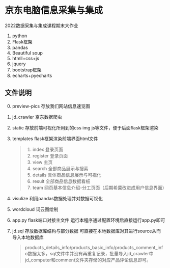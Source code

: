 # 京东电脑信息采集与集成
2022数据采集与集成课程期末大作业 
1. python
2. Flask框架
3. pandas
4. Beautiful soup
5. htmll+css+js
6. jquery
7. bootstrap框架 
8. echarts+pyecharts

## 文件说明
0. preview-pics 存放我们网站信息速览图

1. jd_crawler 京东数据爬虫

2. static 存放前端可视化所用到的css img js等文件，便于后面flask框架渲染

3. templates flask框架渲染前端界面html文件

    > 1. index 登录页面
    > 2. register 登录页面
    > 3. view 主页
    > 4. search 全部商品展示与搜索
    > 5. details 具体商品信息展示与可视化
    > 6. result 全部商品信息数据看板
    > 7. team 网页基本信息介绍-分工页面（后期希冀改进成用户信息界面）

4. visulize 利用pandas数据处理并对数据可视化

5. wordcloud 词云图绘制

6. app.py flask端口对接主文件 运行本程序通过配置环境后直接运行app.py即可

7. jd.sql 存放数据库结构与部分数据 可直接在本地数据库对其进行source从而导入本地数据库

    > products_details_info/products_basic_info/products_comment_info数据太多，sql文件中并没有再重复记录，批量导入jd_crawler中jd_computer和comment文件夹存储的对应产品评论信息即可。

